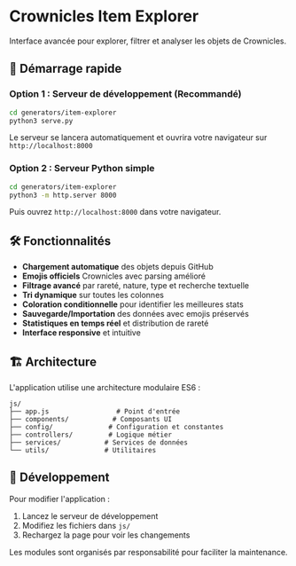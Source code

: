 # Crownicles Item Explorer

Interface avancée pour explorer, filtrer et analyser les objets de Crownicles.

## 🚀 Démarrage rapide

### Option 1 : Serveur de développement (Recommandé)
```bash
cd generators/item-explorer
python3 serve.py
```
Le serveur se lancera automatiquement et ouvrira votre navigateur sur `http://localhost:8000`

### Option 2 : Serveur Python simple
```bash
cd generators/item-explorer
python3 -m http.server 8000
```
Puis ouvrez `http://localhost:8000` dans votre navigateur.

## 🛠️ Fonctionnalités

- **Chargement automatique** des objets depuis GitHub
- **Emojis officiels** Crownicles avec parsing amélioré
- **Filtrage avancé** par rareté, nature, type et recherche textuelle
- **Tri dynamique** sur toutes les colonnes
- **Coloration conditionnelle** pour identifier les meilleures stats
- **Sauvegarde/Importation** des données avec emojis préservés
- **Statistiques en temps réel** et distribution de rareté
- **Interface responsive** et intuitive

## 🏗️ Architecture

L'application utilise une architecture modulaire ES6 :

```
js/
├── app.js                 # Point d'entrée
├── components/           # Composants UI
├── config/              # Configuration et constantes
├── controllers/         # Logique métier
├── services/           # Services de données
└── utils/              # Utilitaires
```

## 🔧 Développement

Pour modifier l'application :
1. Lancez le serveur de développement
2. Modifiez les fichiers dans `js/`
3. Rechargez la page pour voir les changements

Les modules sont organisés par responsabilité pour faciliter la maintenance.